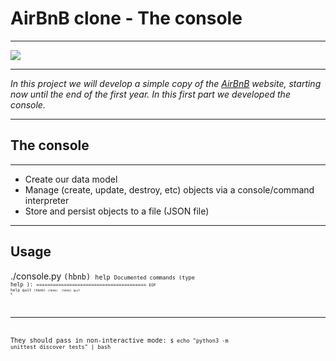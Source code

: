 # **AirBnB clone - The console**
________________________________________
<img src="https://github.com/jegomezV/holbertonschool-AirBnB_clone/blob/master/hbnbnn%20creyk.png?raw=true">

________________________________________

*In this project we will develop a simple copy of the [AirBnB](https://www.airbnb.com.co/) website, starting now until the end of the first year. In this first part we developed the console.*
________________________________________

## **The console**

________________________________________
- Create our data model
- Manage (create, update, destroy, etc) objects via a console/command interpreter
- Store and persist objects to a file (JSON file)
________________________________________

## **Usage**
./console.py
<code>(hbnb) <code>help
<code>Documented commands (type help <topic>):
<code>======================================== 
<code>EOF  help  quit
<code>(hbnb)
<code>(hbnb)                                      </code>
<code>(hbnb) quit                                 </code>
<code>$                                           </code>

________________________________________

They should pass in non-interactive mode: <code>$ echo "python3 -m unittest discover tests" | bash</code>


